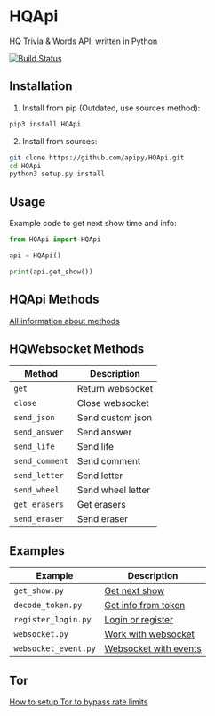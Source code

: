 # HQApi
HQ Trivia & Words API, written in Python 

[![Build Status](https://travis-ci.org/apipy/HQApi.svg?branch=master)](https://travis-ci.org/apipy/HQApi)

## Installation
1. Install from pip (Outdated, use sources method):
```bash
pip3 install HQApi
```

2. Install from sources:
```bash
git clone https://github.com/apipy/HQApi.git
cd HQApi
python3 setup.py install
```

## Usage
Example code to get next show time and info:
```python
from HQApi import HQApi

api = HQApi()

print(api.get_show())
```

## HQApi Methods
[All information about methods](https://github.com/apipy/HQApi/blob/master/HQApi.md) 

## HQWebsocket Methods
| Method             | Description        |
|--------------------|--------------------|
| `get`              | Return websocket   |
| `close`            | Close websocket    |
| `send_json`        | Send custom json   |
| `send_answer`      | Send answer        |
| `send_life`        | Send life          |
| `send_comment`     | Send comment       |
| `send_letter`      | Send letter        |
| `send_wheel`       | Send wheel letter  |
| `get_erasers`      | Get erasers        |
| `send_eraser`      | Send eraser        |

## Examples
| Example             | Description                                                                                        |
|---------------------|----------------------------------------------------------------------------------------------------|
| `get_show.py`       | [Get next show](https://github.com/apipy/HQApi/blob/master/examples/get_show.py)                   |
| `decode_token.py`   | [Get info from token](https://github.com/apipy/HQApi/blob/master/examples/decode_token.py)         |
| `register_login.py` | [Login or register](https://github.com/apipy/HQApi/blob/master/examples/register_login.py)         |
| `websocket.py`      | [Work with websocket](https://github.com/apipy/HQApi/blob/master/examples/websocket.py)            |
| `websocket_event.py`| [Websocket with events](https://github.com/apipy/HQApi/blob/master/examples/websocket_event.py)    |

## Tor
[How to setup Tor to bypass rate limits](https://github.com/apipy/HQApi/blob/master/tor.md)